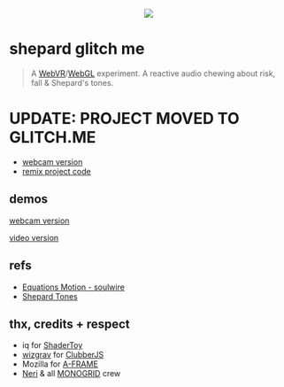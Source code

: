 
<p align="center" style="text-align:center;">
  <a href="https://aframe.io/"><img src="https://img.shields.io/badge/vr%20framework-a--frame-lightgrey.svg?style=flat-square"></a>
</p>

# shepard glitch me

> A [WebVR](https://en.wikipedia.org/wiki/WebVR)/[WebGL](https://en.wikipedia.org/wiki/WebGL) experiment. A reactive audio chewing about risk, fall & Shepard's tones.

# UPDATE: PROJECT MOVED TO GLITCH.ME

- [webcam version](https://shepard.glitch.me)
- [remix project code](https://glitch.com/edit/#!/shepard)

## demos

[webcam version](https://shepard.glitch.me)

[video version](https://spleennooname.github.io/shepard-glitch-me/build/index.html)

## refs

- [Equations Motion - soulwire](https://codepen.io/soulwire/pen/kqHxB)
- [Shepard Tones](https://en.wikipedia.org/wiki/Shepard_tone)

## thx, credits + respect

- iq for [ShaderToy](https://shadertoy.com)
- [wizgrav](https://github.com/wizgrav) for [ClubberJS](https://github.com/wizgrav/clubber)
- Mozilla for [A-FRAME](https://aframe.io)
- [Neri](https://github.com/jiin) & all [MONOGRID](http://mono-grid.com/) crew
